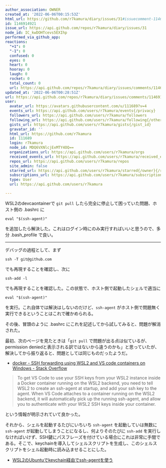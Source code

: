 ```yaml
---
author_association: OWNER
created_at: '2022-06-06T00:15:53Z'
html_url: https://github.com/r7kamura/diary/issues/31#issuecomment-1146914921
id: 1146914921
issue_url: https://api.github.com/repos/r7kamura/diary/issues/31
node_id: IC_kwDOHTcevs5EXIhp
performed_via_github_app: 
reactions:
  "+1": 0
  "-1": 0
  confused: 0
  eyes: 0
  heart: 0
  hooray: 0
  laugh: 0
  rocket: 0
  total_count: 0
  url: https://api.github.com/repos/r7kamura/diary/issues/comments/1146914921/reactions
updated_at: '2022-06-06T00:28:51Z'
url: https://api.github.com/repos/r7kamura/diary/issues/comments/1146914921
user:
  avatar_url: https://avatars.githubusercontent.com/u/111689?v=4
  events_url: https://api.github.com/users/r7kamura/events{/privacy}
  followers_url: https://api.github.com/users/r7kamura/followers
  following_url: https://api.github.com/users/r7kamura/following{/other_user}
  gists_url: https://api.github.com/users/r7kamura/gists{/gist_id}
  gravatar_id: ''
  html_url: https://github.com/r7kamura
  id: 111689
  login: r7kamura
  node_id: MDQ6VXNlcjExMTY4OQ==
  organizations_url: https://api.github.com/users/r7kamura/orgs
  received_events_url: https://api.github.com/users/r7kamura/received_events
  repos_url: https://api.github.com/users/r7kamura/repos
  site_admin: false
  starred_url: https://api.github.com/users/r7kamura/starred{/owner}{/repo}
  subscriptions_url: https://api.github.com/users/r7kamura/subscriptions
  type: User
  url: https://api.github.com/users/r7kamura

---
```

WSL2のdevcaontainerで `git pull` したら完全に停止して困っていた問題、ホスト側の .bashrc に

```
eval "$(ssh-agent)"
```

を追加したら解決した。これはログイン時にのみ実行すればいいと思うので、多分 .bash_profile で良い。

---

デバッグの過程として、まず

```
ssh -T git@github.com
```

でも再現することを確認し、次に

```
ssh-add -l
```

でも再現することを確認した。この状態で、ホスト側で起動したシェルで適当に

```
eval "$(ssh-agent)"
```

を実行。これ自体では解決はしないのだけど、`ssh-agent` がホスト側で問題無く実行できるということはこれで確かめられる。

その後、冒頭のように .bashrc にこれを記述してから試してみると、問題が解消された。

最初、次のページを見たときは「`git pull` で問題が出る点は似ているが、permission deniedと表示される訳ではないから違うのかも」と思っていたが、解決してから振り返ると、問題としては同じものだったようだ。

- [docker - SSH forwarding using WSL2 and VS code containers on Windows - Stack Overflow](https://stackoverflow.com/questions/67178239/ssh-forwarding-using-wsl2-and-vs-code-containers-on-windows)

> To get VS Code to use your SSH keys from your WSL2 instance inside a Docker container running on the WSL2 backend, you need to tell WSL2 to create an ssh-agent at startup, and add your ssh key to the agent. When VS Code attaches to a container running on the WSL2 backend, it will automatically pick up the running ssh-agent, and allow you to authenticate with your WSL2 SSH keys inside your container.

という情報が明示されていて良かった。

それから、シェルを起動するたびにいちいち `ssh-agent` を起動していは無数に `ssh-agent` が起動してしまうことになるし、何よりそのたびに `ssh-add` を実行しなければいけず、SSH鍵にパスフレーズを付けている場合にこれは非常に手間である。そこで、keychainを導入してシェルスクリプトを生成し、このシェルスクリプトをシェル起動時に読み込ませることにした。

- [WSL2のUbuntuでkeychain経由でssh-agentを使う](https://zenn.dev/kaityo256/articles/ssh_agent_on_wsl)